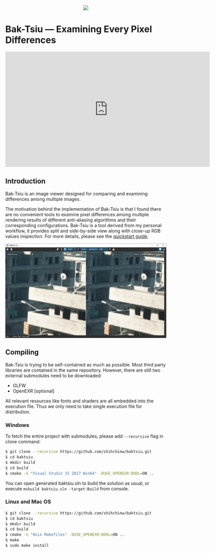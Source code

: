 <p align="center"><img src="https://github.com/shihchinw/baktsiu/raw/master/resources/app.png"></p>

# Bak-Tsiu — Examining Every Pixel Differences

<iframe src="https://player.vimeo.com/video/381616409" width="640" height="360" frameborder="0" allow="autoplay; fullscreen" allowfullscreen></iframe>

## Introduction

Bak-Tsiu is an image viewer designed for comparing and examining differences among multiple images. 

The motivation behind the implementation of Bak-Tsiu is that I found there are no convenient tools to examine pixel differences among multiple rendering results of different anti-aliasing algorithms and their corresponding configurations. Bak-Tsiu is a tool derived from my personal workflow, it provides split and side-by-side view along with close-up RGB values inspection. For more details, please see the [quickstart guide](docs/quickstart_guide.md).

![Column View](docs/images/side_by_side_navigation.jpg)

## Compiling

Bak-Tsiu is trying to be self-contained as much as possible. Most third party libraries are contained in the same repository. However, there are still two external submodules need to be downloaded:

* GLFW
* OpenEXR [optional]

All relevant resources like fonts and shaders are all embedded into the execution file. Thus we only need to take single execution file for distribution.

### Windows

To fetch the entire project with submodules, please add `--recursive` flag in clone command:

```bash
$ git clone --recursive https://github.com/shihchinw/baktsiu.git
$ cd baktsiu
$ mkdir build
$ cd build
$ cmake -G "Visual Studio 15 2017 Win64" -DUSE_OPENEXR:BOOL=ON ..
```

You can open generated baktsiu.sln to build the solution as usual, or execute `msbuild baktsiu.sln -target:Build` from console.

### Linux and Mac OS

```bash
$ git clone --recursive https://github.com/shihchinw/baktsiu.git
$ cd baktsiu
$ mkdir build
$ cd build
$ cmake -G "Unix Makefiles" -DUSE_OPENEXR:BOOL=ON ..
$ make
$ sudo make install
```